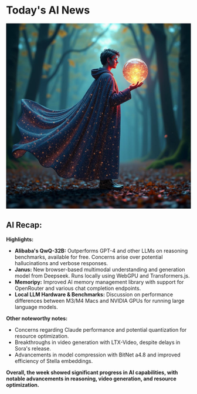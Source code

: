 
# Today's AI News

![Todays Image](pictures/20241201_101212.png)

## AI Recap:

**Highlights:**

* **Alibaba's QwQ-32B:** Outperforms GPT-4 and other LLMs on reasoning benchmarks, available for free. Concerns arise over potential hallucinations and verbose responses.
* **Janus:** New browser-based multimodal understanding and generation model from Deepseek. Runs locally using WebGPU and Transformers.js.
* **Memoripy:** Improved AI memory management library with support for OpenRouter and various chat completion endpoints.
* **Local LLM Hardware & Benchmarks:** Discussion on performance differences between M3/M4 Macs and NVIDIA GPUs for running large language models.

**Other noteworthy notes:**

* Concerns regarding Claude performance and potential quantization for resource optimization.
* Breakthroughs in video generation with LTX-Video, despite delays in Sora's release.
* Advancements in model compression with BitNet a4.8 and improved efficiency of Stella embeddings.

**Overall, the week showed significant progress in AI capabilities, with notable advancements in reasoning, video generation, and resource optimization.**
